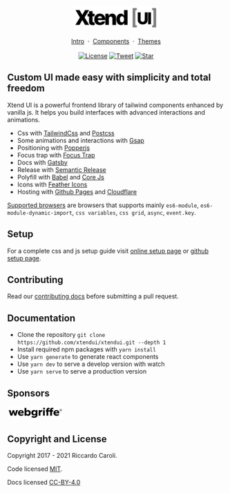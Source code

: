 <p></p>

<p align="center">
  <a href="https://xtendui.com/" title="Xtend UI" style="display: inline-block;">
    <img src="https://raw.githubusercontent.com/xtendui/xtendui/beta/static/logo-bg.svg" loading="eager" alt="Xtend UI" width="200">
  </a>
</p>

<p align="center">
  <a href="https://xtendui.com/intro" target="_blank">Intro</a>&nbsp;&nbsp;·&nbsp;&nbsp;<a href="https://xtendui.com/components" target="_blank">Components</a>&nbsp;&nbsp;·&nbsp;&nbsp;<a href="https://xtendui.com/themes" target="_blank">Themes</a>
  <br/><br/>
  <a href="https://github.com/xtendui/xtendui/blob/beta/LICENSE.txt" target="_blank" title="License" style="display: inline-block;">
    <img src="https://img.shields.io/npm/l/xtendui.svg?style=flat-square" alt="License" loading="eager">
  </a>
  <a href="https://twitter.com/intent/tweet?text=Xtend%20UI%20a%20new%20powerful%20frontend%20library%20of%20tailwind%20components%20enhanced%20by%20vanilla%20js&url=https://xtendui.com/&via=xtendui&hashtags=tailwindcss,javascript,UI" target="_blank" title="Tweet" style="display: inline-block;">
    <img src="https://img.shields.io/twitter/url/http/shields.io.svg?style=social" alt="Tweet" loading="eager">
  </a>
  <a href="https://github.com/xtendui/xtendui" target="_blank" title="Star" style="display: inline-block;">
    <img src="https://img.shields.io/github/stars/xtendui/xtendui?style=social" alt="Star" loading="eager">
  </a>
</p>

## Custom UI made easy with simplicity and total freedom

Xtend UI is a powerful frontend library of tailwind components enhanced by vanilla js. It helps you build interfaces with advanced interactions and animations.

* Css with [TailwindCss](https://tailwindcss.com/) and [Postcss](https://postcss.org/)
* Some animations and interactions with [Gsap](https://greensock.com/gsap/)
* Positioning with [Popperjs](https://popper.js.org/)
* Focus trap with [Focus Trap](https://github.com/focus-trap/focus-trap)
* Docs with [Gatsby](https://www.gatsbyjs.com/)
* Release with [Semantic Release](https://github.com/semantic-release/semantic-release)
* Polyfill with [Babel](https://babeljs.io/) and [Core Js](https://github.com/zloirock/core-js)
* Icons with [Feather Icons](https://feathericons.com/)
* Hosting with [Github Pages](https://pages.github.com/) and [Cloudflare](https://www.cloudflare.com/)

[Supported browsers](https://github.com/xtendui/xtendui/blob/beta/.browserslistrc) are browsers that supports mainly `es6-module`, `es6-module-dynamic-import`, `css variables`, `css grid`, `async`, `event.key`.

## Setup

For a complete css and js setup guide visit [online setup page](https://xtendui.com/intro/setup) or [github setup page](https://github.com/xtendui/xtendui/blob/beta/SETUP.md).

## Contributing

Read our [contributing docs](https://github.com/xtendui/xtendui/blob/beta/.github/CONTRIBUTING.md) before submitting a pull request.

## Documentation

* Clone the repository `git clone https://github.com/xtendui/xtendui.git --depth 1`
* Install required npm packages with `yarn install`
* Use `yarn generate` to generate react components
* Use `yarn dev` to serve a develop version with watch
* Use `yarn serve` to serve a production version

## Sponsors

<a href="https://www.webgriffe.com/" target="_blank" rel="noopener" title="Webgriffe" style="display: inline-block;">
  <img src="https://raw.githubusercontent.com/xtendui/xtendui/beta/static/support/webgriffe.svg" loading="eager" alt="Webgriffe" width="130px">
</a>
&nbsp;&nbsp;

## Copyright and License

Copyright 2017 - 2021 Riccardo Caroli.

Code licensed [MIT](https://github.com/xtendui/xtendui/blob/beta/LICENSE.txt).

Docs licensed [CC-BY-4.0](https://github.com/xtendui/xtendui/blob/beta/LICENSE-DOCS.txt)

